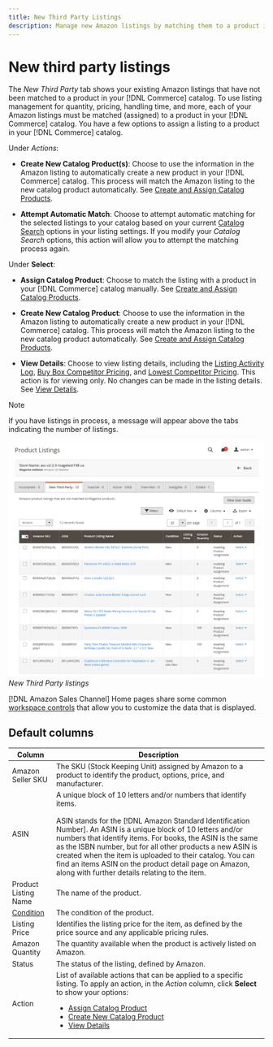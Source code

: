 ```yaml
---
title: New Third Party Listings
description: Manage new Amazon listings by matching them to a product in your Commerce catalog.
---
```


# New third party listings

The _New Third Party_ tab shows your existing Amazon listings that have not been matched to a product in your [!DNL Commerce] catalog. To use listing management for quantity, pricing, handling time, and more, each of your Amazon listings must be matched (assigned) to a product in your [!DNL Commerce] catalog. You have a few options to assign a listing to a product in your [!DNL Commerce] catalog.

Under _Actions_:

- **Create New Catalog Product(s)**: Choose to use the information in the Amazon listing to automatically create a new product in your [!DNL Commerce] catalog. This process will match the Amazon listing to the new catalog product automatically. See [Create and Assign Catalog Products](./creating-assigning-catalog-products.md).

- **Attempt Automatic Match**: Choose to attempt automatic matching for the selected listings to your catalog based on your current [Catalog Search](./catalog-search.md) options in your listing settings. If you modify your _Catalog Search_ options, this action will allow you to attempt the matching process again.

Under **Select**:

- **Assign Catalog Product**: Choose to match the listing with a product in your [!DNL Commerce] catalog manually. See [Create and Assign Catalog Products](./creating-assigning-catalog-products.md).

- **Create New Catalog Product**: Choose to use the information in the Amazon listing to automatically create a new product in your [!DNL Commerce] catalog. This process will match the Amazon listing to the new catalog product automatically. See [Create and Assign Catalog Products](./creating-assigning-catalog-products.md).

- **View Details**: Choose to view listing details, including the [Listing Activity Log](./product-listing-details.md#listing-activity-log), [Buy Box Competitor Pricing](./product-listing-details.md#buy-box-competitor-pricing), and [Lowest Competitor Pricing](./product-listing-details.md#lowest-competitor-pricing). This action is for viewing only. No changes can be made in the listing details. See [View Details](./product-listing-details.md).

>[!NOTE]
>
>If you have listings in process, a message will appear above the tabs indicating the number of listings.

![](assets/amazon-listings-new-third-party.png)
_New Third Party listings_

[!DNL Amazon Sales Channel] Home pages share some common [workspace controls](./workspace-controls.md) that allow you to customize the data that is displayed.

## Default columns

|Column|Description|
|---|---|
|Amazon Seller SKU|The SKU (Stock Keeping Unit) assigned by Amazon to a product to identify the product, options, price, and manufacturer. |
|ASIN|A unique block of 10 letters and/or numbers that identify items.<br><br>ASIN stands for the [!DNL Amazon Standard Identification Number]. An ASIN is a unique block of 10 letters and/or numbers that identify items. For books, the ASIN is the same as the ISBN number, but for all other products a new ASIN is created when the item is uploaded to their catalog. You can find an items ASIN on the product detail page on Amazon, along with further details relating to the item. |
|Product Listing Name|The name of the product. |
|[Condition](./product-listing-condition.md)|The condition of the product. |
|Listing Price|Identifies the listing price for the item, as defined by the price source and any applicable pricing rules. |
|Amazon Quantity|The quantity available when the product is actively listed on Amazon. |
|Status|The status of the listing, defined by Amazon. |
|Action|List of available actions that can be applied to a specific listing. To apply an action, in the _Action_ column, click **Select** to show your options:<ul><li>[Assign Catalog Product](./creating-assigning-catalog-products.md)</li><li>[Create New Catalog Product](./creating-assigning-catalog-products.md)</li><li>[View Details](./product-listing-details.md)</li></ul> |
